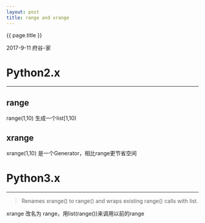 ```yaml
---
layout: post
title: range and xrange
---
```


{{ page.title }}

<p class="meta">2017-9-11 府谷-家 </p>

# Python2.x
---
## range

range(1,10) 生成一个list[1,10)

## xrange

xrange(1,10) 是一个Generator，相比range更节省空间

# Python3.x
---
> Renames xrange() to range() and wraps existing range() calls with list.

xrange 改名为 range，用list(range())来调用以前的range